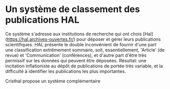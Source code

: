 # Un système de classement des publications HAL

Ce système s'adresse aux institutions de recherche qui ont chois [Hal] (https://hal.archives-ouvertes.fr/) pour déposer et gérer leurs publications
scientifiques. HAL présente le double inconvénient de fournir d'une part une classification extrêmement sommaire, soit, essentiellement, 'Article' (de revue) et 'Communication' (conférences), et d'autre part d'être très permissif sur les données qui peuvent être déposées. Résultat: une incitation inflationiste au dépôt de publications de portée très variable, et la difficulté à identifier les publications les plus importantes.

Cristhal propose un système complémentaire 
